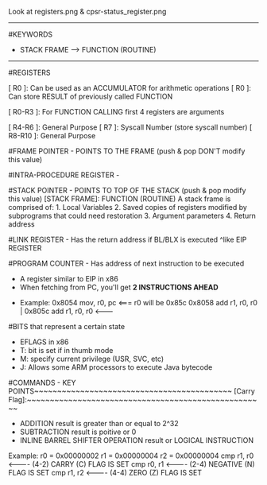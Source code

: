 Look at registers.png & cpsr-status_register.png

------------------------------------------------------------------
#KEYWORDS
  + STACK FRAME --> FUNCTION (ROUTINE)

------------------------------------------------------------------
#REGISTERS

[ R0 ]: Can be used as an ACCUMULATOR for arithmetic operations
[ R0 ]: Can store RESULT of previously called FUNCTION

[ R0-R3 ]: For FUNCTION CALLING first 4 registers are arguments

[ R4-R6 ]:  General Purpose
[ R7 ]:     Syscall Number (store syscall number)
[ R8-R10 ]: General Purpose

[R11]: (FP)~~~~~~~~~~~~~~~~~~~~~~~~~~~~~~~~~~~~~~~~~~~~~~~~~~~~~~~
#FRAME POINTER - POINTS TO THE FRAME (push & pop DON'T modify this value)

[R12]: (IP)~~~~~~~~~~~~~~~~~~~~~~~~~~~~~~~~~~~~~~~~~~~~~~~~~~~~~~~
#INTRA-PROCEDURE REGISTER - 

[R13]: (SP)~~~~~~~~~~~~~~~~~~~~~~~~~~~~~~~~~~~~~~~~~~~~~~~~~~~~~~~
#STACK POINTER - POINTS TO TOP OF THE STACK (push & pop modify this value)
  [STACK FRAME]: FUNCTION (ROUTINE)
     A stack frame is comprised of:
        1. Local Variables
        2. Saved copies of registers modified by subprograms 
           that could need restoration
        3. Argument parameters
        4. Return address

[R14]: (LR)~~~~~~~~~~~~~~~~~~~~~~~~~~~~~~~~~~~~~~~~~~~~~~~~~~~~~~
#LINK REGISTER - Has the return address if BL/BLX is executed
  ^like EIP REGISTER

[R15]: (PC)~~~~~~~~~~~~~~~~~~~~~~~~~~~~~~~~~~~~~~~~~~~~~~~~~~~~~~
#PROGRAM COUNTER - Has address of next instruction to be executed
  + A register similar to EIP in x86
  + When fetching from PC, you'll get **2 INSTRUCTIONS AHEAD**
   - Example:
      0x8054 mov, r0, pc    <=== r0 will be 0x85c
      0x8058 add r1, r0, r0      |
      0x805c add r1, r0, r0   <---

[CPSR]: ~~~~~~~~~~~~~~~~~~~~~~~~~~~~~~~~~~~~~~~~~~~~~~~~~~~~~~~~~
#BITS that represent a certain state
  + EFLAGS in x86
  + T: bit is set if in thumb mode
  + M: specify current privilege (USR, SVC, etc)
  + J: Allows some ARM processors to execute Java bytecode

#COMMANDS - KEY POINTS~~~~~~~~~~~~~~~~~~~~~~~~~~~~~~~~~~~~~~~~~~~
[Carry Flag]:~~~~~~~~~~~~~~~~~~~~~~~~~~~~~~~~~~~~~~~~~~~~~~~~~~~~
  +  ADDITION result is greater than or equal to 2^32
  +  SUBTRACTION result is poitive or 0
  +  INLINE BARREL SHIFTER OPERATION result or LOGICAL INSTRUCTION

  Example:
      r0 = 0x00000002
      r1 = 0x00000004
      r2 = 0x00000004
      cmp r1, r0   <---- (4-2)  CARRY (C) FLAG IS SET
      cmp r0, r1   <---- (2-4)  NEGATIVE (N) FLAG IS SET
      cmp r1, r2   <---- (4-4)  ZERO (Z) FLAG IS SET

